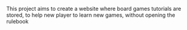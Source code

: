 This project aims to create a website where board games tutorials are stored, to help new player to learn new games, without opening the rulebook
